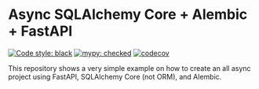 # Async SQLAlchemy Core + Alembic + FastAPI

[![Code style: black](https://img.shields.io/badge/code%20style-black-000000.svg)](https://github.com/psf/black)
[![mypy: checked](https://img.shields.io/badge/mypy-checked-green)](http://mypy-lang.org)
[![codecov](https://codecov.io/gh/ijohn/fastapi-async-sqlalchemy/branch/main/graph/badge.svg?token=6tvbtYUnHd)](https://codecov.io/gh/ijohn/fastapi-async-sqlalchemy)

This repository shows a very simple example on how to create an all async project using FastAPI, SQLAlchemy Core (not ORM), and Alembic.
